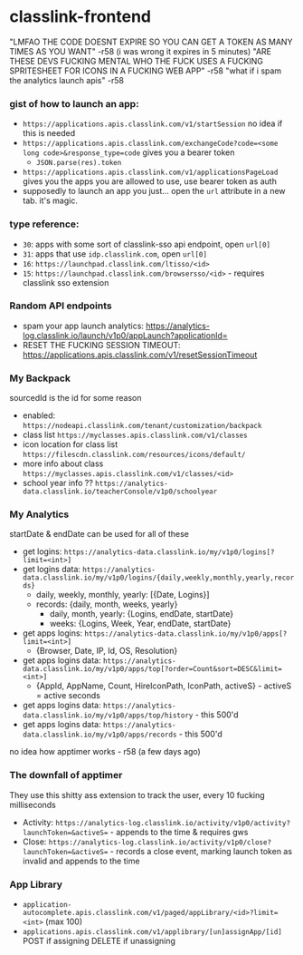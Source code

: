 # classlink-frontend

"LMFAO THE CODE DOESNT EXPIRE SO YOU CAN GET A TOKEN AS MANY TIMES AS YOU WANT" -r58 (i was wrong it expires in 5 minutes)
"ARE THESE DEVS FUCKING MENTAL WHO THE FUCK USES A FUCKING SPRITESHEET FOR ICONS IN A FUCKING WEB APP" -r58
"what if i spam the analytics launch apis" -r58

### gist of how to launch an app:
 - `https://applications.apis.classlink.com/v1/startSession` no idea if this is needed
 - `https://applications.apis.classlink.com/exchangeCode?code=<some long code>&response_type=code` gives you a bearer token
   - `JSON.parse(res).token`
 - `https://applications.apis.classlink.com/v1/applicationsPageLoad` gives you the apps you are allowed to use, use bearer token as auth
 - supposedly to launch an app you just... open the `url` attribute in a new tab. it's magic.


### type reference:
 - `30`: apps with some sort of classlink-sso api endpoint, open `url[0]`
 - `31`: apps that use `idp.classlink.com`, open `url[0]`
 - `16`: `https://launchpad.classlink.com/ltisso/<id>`
 - `15`: `https://launchpad.classlink.com/browsersso/<id>` - requires classlink sso extension


### Random API endpoints
 - spam your app launch analytics: https://analytics-log.classlink.io/launch/v1p0/appLaunch?applicationId=<id>
 - RESET THE FUCKING SESSION TIMEOUT: https://applications.apis.classlink.com/v1/resetSessionTimeout 


### My Backpack
sourcedId is the id for some reason

 - enabled: `https://nodeapi.classlink.com/tenant/customization/backpack`
 - class list `https://myclasses.apis.classlink.com/v1/classes`
 - icon location for class list `https://filescdn.classlink.com/resources/icons/default/`
 - more info about class `https://myclasses.apis.classlink.com/v1/classes/<id>`
 - school year info ?? `https://analytics-data.classlink.io/teacherConsole/v1p0/schoolyear`


### My Analytics
startDate & endDate can be used for all of these

 - get logins: `https://analytics-data.classlink.io/my/v1p0/logins[?limit=<int>]`
 - get logins data: `https://analytics-data.classlink.io/my/v1p0/logins/{daily,weekly,monthly,yearly,records}`
    - daily, weekly, monthly, yearly: [{Date, Logins}]
    - records: {daily, month, weeks, yearly}
       - daily, month, yearly: {Logins, endDate, startDate}
       - weeks: {Logins, Week, Year, endDate, startDate}
 - get apps logins: `https://analytics-data.classlink.io/my/v1p0/apps[?limit=<int>]`
    - {Browser, Date, IP, Id, OS, Resolution}
 - get apps logins data: `https://analytics-data.classlink.io/my/v1p0/apps/top[?order=Count&sort=DESC&limit=<int>]`
    - {AppId, AppName, Count, HireIconPath, IconPath, activeS} - activeS = active seconds
 - get apps logins data: `https://analytics-data.classlink.io/my/v1p0/apps/top/history` - this 500'd 
 - get apps logins data: `https://analytics-data.classlink.io/my/v1p0/apps/records` - this 500'd

no idea how apptimer works - r58 (a few days ago)

### The downfall of apptimer
They use this shitty ass extension to track the user, every 10 fucking milliseconds
 - Activity: `https://analytics-log.classlink.io/activity/v1p0/activity?launchToken=&activeS=` - appends to the time & requires gws
 - Close: `https://analytics-log.classlink.io/activity/v1p0/close?launchToken=&activeS=` - records a close event, marking launch token as invalid and appends to the time


### App Library
 - `application-autocomplete.apis.classlink.com/v1/paged/appLibrary/<id>?limit=<int>` (max 100)
 - `applications.apis.classlink.com/v1/applibrary/[un]assignApp/[id]` POST if assigning DELETE if unassigning
